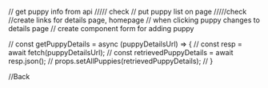 // get puppy info from api ///// check
// put puppy list on page /////check
  //create links for details page, homepage
// when clicking puppy changes to details page
// create component form for adding puppy







// const getPuppyDetails = async (puppyDetailsUrl) => {
  //   const resp = await fetch(puppyDetailsUrl);
  //   const retrievedPuppyDetails = await resp.json();
  //   props.setAllPuppies(retrievedPuppyDetails);
  // }


  //<Link to='/'>Back</Link>